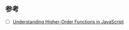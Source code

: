 
## 参考

- [ ] [Understanding Higher-Order Functions in JavaScript](https://blog.bitsrc.io/understanding-higher-order-functions-in-javascript-75461803bad)